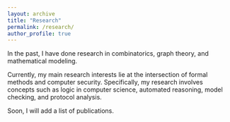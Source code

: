 ```yaml
---
layout: archive
title: "Research"
permalink: /research/
author_profile: true
---
```


In the past, I have done research in combinatorics, graph theory, and mathematical modeling.

Currently, my main research interests lie at the intersection of formal methods and computer security. Specifically, my research involves concepts such as logic in computer science, automated reasoning, model checking, and protocol analysis.

Soon, I will add a list of publications.